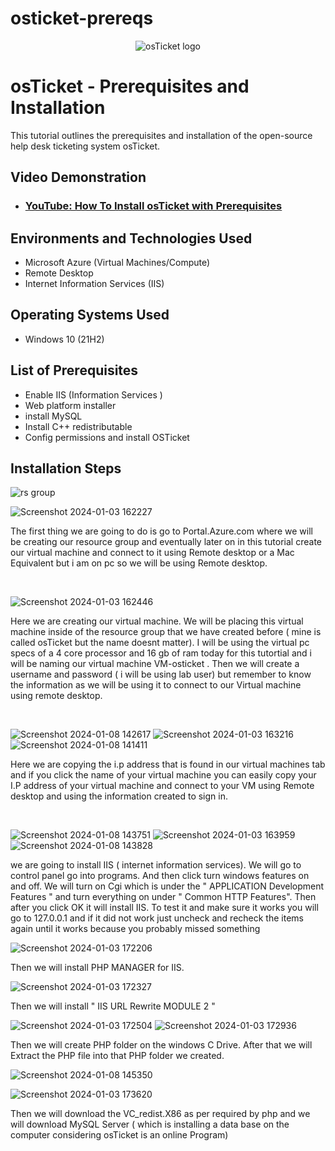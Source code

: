 # osticket-prereqs

<p align="center">
<img src="https://i.imgur.com/Clzj7Xs.png" alt="osTicket logo"/>
</p>

<h1>osTicket - Prerequisites and Installation</h1>
This tutorial outlines the prerequisites and installation of the open-source help desk ticketing system osTicket.<br />


<h2>Video Demonstration</h2>

- ### [YouTube: How To Install osTicket with Prerequisites](https://www.youtube.com)

<h2>Environments and Technologies Used</h2>

- Microsoft Azure (Virtual Machines/Compute)
- Remote Desktop
- Internet Information Services (IIS)

<h2>Operating Systems Used </h2>

- Windows 10</b> (21H2)

<h2>List of Prerequisites</h2>

- Enable IIS (Information Services )
- Web platform installer
- install MySQL
- Install C++ redistributable
- Config permissions and install OSTicket
<h2>Installation Steps</h2>

![rs group](https://github.com/kevonrochester/osticket-prereqs/assets/155024615/03493dc8-1c2c-426d-8dd0-35d390e39365)

![Screenshot 2024-01-03 162227](https://github.com/kevonrochester/osticket-prereqs/assets/155024615/51fa8f17-35f0-4a7a-93e6-aec302cf90c4)


The first thing we are going to do is go to Portal.Azure.com where we will be creating our resource group and eventually later on in this tutorial create our virtual machine and connect to it using Remote desktop or a Mac Equivalent but i am on pc so we will be using Remote desktop.
</p>
<br />

![Screenshot 2024-01-03 162446](https://github.com/kevonrochester/osticket-prereqs/assets/155024615/69644701-9546-44fd-9634-d36d2e3d4a44)

Here we are creating our virtual machine. We will be placing this virtual machine inside of the resource group that we have created before ( mine is called osTicket but the name doesnt matter). I will be using the virtual pc specs of a 4 core processor and 16 gb of ram today for this tutortial and i will be naming our virtual machine VM-osticket . Then we will create a username and password ( i will be using lab user) but remember to know the information as we will be using it to connect to our Virtual machine using remote desktop.
</p>
<br />

![Screenshot 2024-01-08 142617](https://github.com/kevonrochester/osticket-prereqs/assets/155024615/176a4c72-a973-4ae6-917a-550f19032bd8)
![Screenshot 2024-01-03 163216](https://github.com/kevonrochester/osticket-prereqs/assets/155024615/f67910a4-fee1-410f-982e-6bba01ee422b)
![Screenshot 2024-01-08 141411](https://github.com/kevonrochester/osticket-prereqs/assets/155024615/6e3983c5-b445-49d3-96aa-1fa460b33568)



Here we are copying the i.p address that is found in our virtual machines tab and if you click the name of your virtual machine you can easily copy your I.P address of your virtual machine and connect to your VM using Remote desktop and using the information 
created to sign in.
</p>
<br />

![Screenshot 2024-01-08 143751](https://github.com/kevonrochester/osticket-prereqs/assets/155024615/93b20141-d32b-47da-a190-59412bfaea8d)
![Screenshot 2024-01-03 163959](https://github.com/kevonrochester/osticket-prereqs/assets/155024615/f4e39652-e6ee-4494-83ad-9084ce4b1d35)
![Screenshot 2024-01-08 143828](https://github.com/kevonrochester/osticket-prereqs/assets/155024615/d0643f87-79ac-4164-a04d-93b4e3d069d2)


we are going to install IIS ( internet information services). We will go to control panel go into programs. And then click turn windows features on and off. We will turn on Cgi which is under the " APPLICATION Development Features " and turn everything on under " Common HTTP Features". Then after you click OK it will install IIS.
To test it and make sure it works you will go to 127.0.0.1 and if it did not work just uncheck and recheck the items again until it works because you probably missed something


![Screenshot 2024-01-03 172206](https://github.com/kevonrochester/osticket-prereqs/assets/155024615/70174258-1033-4074-961e-5476d5fe875f)

Then we will install PHP MANAGER for IIS.

![Screenshot 2024-01-03 172327](https://github.com/kevonrochester/osticket-prereqs/assets/155024615/1dc64fe3-aa48-4fcc-9da2-ee90c89c9136)


Then we will install " IIS URL Rewrite MODULE 2 "

![Screenshot 2024-01-03 172504](https://github.com/kevonrochester/osticket-prereqs/assets/155024615/588e64c6-8562-40a2-9b2d-ac2c6550321f)
![Screenshot 2024-01-03 172936](https://github.com/kevonrochester/osticket-prereqs/assets/155024615/c34e9a08-d5a1-49c8-bb1a-ed9c9818886c)



Then we will create PHP folder on the windows C Drive. After that we will  Extract the PHP file into that PHP folder we created.

![Screenshot 2024-01-08 145350](https://github.com/kevonrochester/osticket-prereqs/assets/155024615/e4392bd3-4a79-4026-b8dc-7b1d1da0dbd4)

![Screenshot 2024-01-03 173620](https://github.com/kevonrochester/osticket-prereqs/assets/155024615/6d484968-700c-4901-975b-8f77d25795cc)


Then we will download the VC_redist.X86 as per required by php and  we will download MySQL Server ( which is installing a data base on the computer considering osTicket is an online Program)

